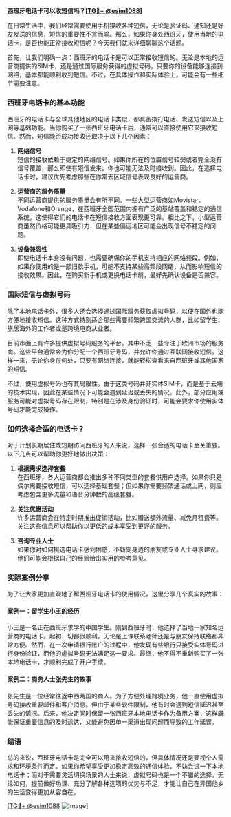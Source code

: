 **西班牙电话卡可以收短信吗？[[TG💪+ @esim1088](https://t.me/s/esim1088)]**

在日常生活中，我们经常需要使用手机接收各种短信，无论是验证码、通知还是好友发送的信息，短信的重要性不言而喻。那么，如果你身处西班牙，使用当地的电话卡，是否也能正常接收短信呢？今天我们就来详细聊聊这个话题。

首先，让我们明确一点：西班牙的电话卡是可以正常接收短信的。无论是本地的运营商提供的SIM卡，还是通过国际服务获得的虚拟号码，只要你的设备能够连接到网络，基本都能顺利收到短信。不过，在具体操作和实际体验上，可能会有一些细节需要注意。

### 西班牙电话卡的基本功能

西班牙的电话卡与全球其他地区的电话卡类似，都具备拨打电话、发送短信以及上网等基础功能。当你购买了一张西班牙电话卡后，通常可以直接使用它来接收短信。然而，短信能否成功接收还取决于以下几个因素：

1. **网络信号**  
   短信的接收依赖于稳定的网络信号。如果你所在的位置信号较弱或者完全没有信号覆盖，那么即使有短信发来，你也可能无法及时接收到。因此，在选择电话卡时，建议优先考虑那些在你常去区域信号表现良好的运营商。

2. **运营商的服务质量**  
   不同运营商提供的服务质量会有所不同。一些大型运营商如Movistar、Vodafone和Orange，在西班牙全国范围内拥有广泛的基站覆盖和稳定的通信系统，这使得它们的电话卡在短信接收方面表现更可靠。相比之下，小型运营商虽然价格可能更具吸引力，但在某些偏远地区可能会出现信号不稳定的问题。

3. **设备兼容性**  
   即使电话卡本身没有问题，也需要确保你的手机支持相应的网络频段。例如，如果你使用的是一部旧款手机，可能不支持某些高频段网络，从而影响短信的接收效果。因此，在购买新手机或更换电话卡前，最好先确认设备是否兼容。

### 国际短信与虚拟号码

除了本地电话卡外，很多人还会选择通过国际服务获取虚拟号码，以便在国外也能方便地接收短信。这种方式特别适合那些需要频繁跨国交流的人群，比如留学生、旅居海外的工作者或是跨境电商从业者。

目前市面上有许多提供虚拟号码服务的平台，其中不乏一些专注于欧洲市场的服务商。这些平台通常会为你分配一个西班牙号码，并允许你通过互联网接收短信。这样一来，无论你身在何处，只要有网络连接，就能轻松查看来自西班牙或其他国家的短信。

不过，使用虚拟号码也有其局限性。由于这类号码并非实体SIM卡，而是基于云端的技术实现，因此在某些情况下可能会遇到延迟或丢失的情况。此外，部分应用或服务可能对虚拟号码存在限制，特别是在涉及身份验证时，可能会要求你使用实体号码才能完成操作。

### 如何选择合适的电话卡？

对于计划长期居住或短期访问西班牙的人来说，选择一张合适的电话卡至关重要。以下几点可以帮助你更好地做出决策：

1. **根据需求选择套餐**  
   在西班牙，各大运营商都会推出多种不同类型的套餐供用户选择。如果你只是偶尔需要接收短信，可以选择基础套餐；但如果你需要频繁通话或上网，则应考虑包含更多流量和语音分钟数的高级套餐。

2. **关注优惠活动**  
   许多运营商会在特定时期推出促销活动，比如赠送额外流量、减免月租费等。关注这些信息可以帮助你以更低的成本享受到更好的服务。

3. **咨询专业人士**  
   如果你对如何挑选电话卡感到困惑，不妨向身边的朋友或专业人士寻求建议。他们可能会根据自己的经验给出实用的参考意见。

### 实际案例分享

为了让大家更加直观地了解西班牙电话卡的使用情况，这里分享几个真实的故事：

#### 案例一：留学生小王的经历  
小王是一名正在西班牙求学的中国学生。刚到西班牙时，他选择了当地一家知名运营商的电话卡。起初一切都很顺利，无论是上课联系老师还是与朋友保持联络都非常方便。然而，在一次申请银行账户的过程中，他发现有些银行只接受实体号码进行身份验证，而他的虚拟号码无法满足这一要求。最终，他不得不重新购买了一张本地电话卡，才顺利完成了开户手续。

#### 案例二：商务人士张先生的故事  
张先生是一位经常往返中西两国的商人。为了方便处理跨境业务，他一直使用虚拟号码接收重要邮件和客户消息。但由于某些软件限制，他有时会遇到短信延迟甚至丢失的情况。后来，他决定同时保留一张西班牙本地电话卡作为备用方案，这样既能保证重要信息的及时送达，又能避免因单一渠道出现问题而导致的工作延误。

### 结语

总的来说，西班牙电话卡是完全可以用来接收短信的，但具体情况还是要视个人需求和环境条件而定。如果你希望享受更加稳定高效的通信体验，不妨尝试一下本地电话卡；而对于需要灵活切换场景的人士来说，虚拟号码也是一个不错的选择。无论如何，提前做好功课、充分了解各种选项的优势与不足，才能让自己在异国他乡的生活变得更加从容自在。

[[TG💪+ @esim1088](https://t.me/s/esim1088) ![Image](https://i.postimg.cc/4NQfJmqS/Snipaste-2025-05-13-00-14-12.png)]